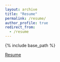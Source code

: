 ```yaml
---
layout: archive
title: "Resume"
permalink: /resume/
author_profile: true
redirect_from:
  - /resume
---
```


{% include base_path %}

[Resume](https://varuntejb.github.io/files/Varun_Tej_Resume.pdf)
